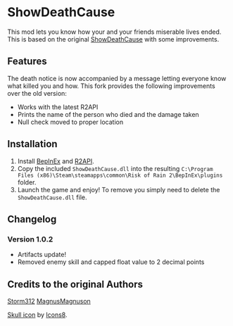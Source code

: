 # ShowDeathCause
This mod lets you know how your and your friends miserable lives ended. This is based on the original [ShowDeathCause](https://github.com/Storm312/ShowDeathCause) with some improvements.

## Features
The death notice is now accompanied by a message letting everyone know what killed you and how. This fork provides the following improvements over the old version:
- Works with the latest R2API
- Prints the name of the person who died and the damage taken
- Null check moved to proper location

## Installation
1. Install [BepInEx](https://thunderstore.io/package/bbepis/BepInExPack/) and [R2API](https://thunderstore.io/package/tristanmcpherson/R2API/).
2. Copy the included `ShowDeathCause.dll` into the resulting `C:\Program Files (x86)\Steam\steamapps\common\Risk of Rain 2\BepInEx\plugins` folder.
3. Launch the game and enjoy! To remove you simply need to delete the `ShowDeathCause.dll` file.

## Changelog
### Version 1.0.2
- Artifacts update!
- Removed enemy skill and capped float value to 2 decimal points

## Credits to the original Authors
[Storm312](https://github.com/Storm312)
[MagnusMagnuson](https://thunderstore.io/package/MagnusMagnuson/)

[Skull icon](https://icons8.com/icons/set/skull) by [Icons8](https://icons8.com).
